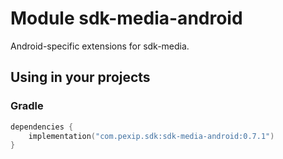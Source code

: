 # Module sdk-media-android

Android-specific extensions for sdk-media.

## Using in your projects

### Gradle

```kotlin
dependencies {
    implementation("com.pexip.sdk:sdk-media-android:0.7.1")
}
```
